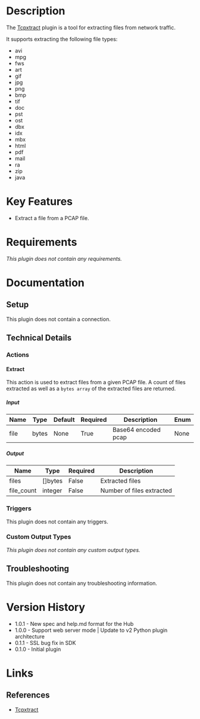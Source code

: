 # Description

The [Tcpxtract](http://tcpxtract.sourceforge.net/) plugin is a tool for extracting files from network traffic.

It supports extracting the following file types:

* avi
* mpg
* fws
* art
* gif
* jpg
* png
* bmp
* tif
* doc
* pst
* ost
* dbx
* idx
* mbx
* html
* pdf
* mail
* ra
* zip
* java

# Key Features

* Extract a file from a PCAP file. 

# Requirements

_This plugin does not contain any requirements._

# Documentation

## Setup

This plugin does not contain a connection.

## Technical Details

### Actions

#### Extract

This action is used to extract files from a given PCAP file.
A count of files extracted as well as a `bytes array` of the extracted files are returned.

##### Input

|Name|Type|Default|Required|Description|Enum|
|----|----|-------|--------|-----------|----|
|file|bytes|None|True|Base64 encoded pcap|None|

##### Output

|Name|Type|Required|Description|
|----|----|--------|-----------|
|files|[]bytes|False|Extracted files|
|file_count|integer|False|Number of files extracted|

### Triggers

This plugin does not contain any triggers.

### Custom Output Types

_This plugin does not contain any custom output types._

## Troubleshooting

This plugin does not contain any troubleshooting information.

# Version History

* 1.0.1 - New spec and help.md format for the Hub
* 1.0.0 - Support web server mode | Update to v2 Python plugin architecture
* 0.1.1 - SSL bug fix in SDK
* 0.1.0 - Initial plugin

# Links

## References

* [Tcpxtract](http://tcpxtract.sourceforge.net/)

